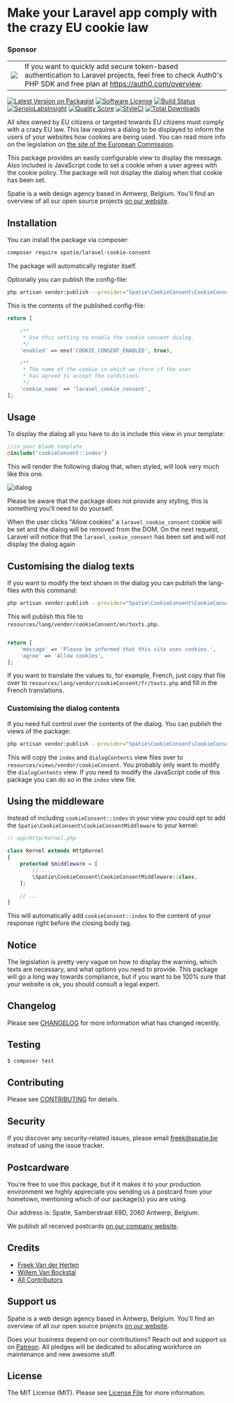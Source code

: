 # Make your Laravel app comply with the crazy EU cookie law

### Sponsor

<table>
   <tr>
      <td><img src="http://spatie.github.io/laravel-permission/sponsor-logo.png"></td>
      <td>If you want to quickly add secure token-based authentication to Laravel projects, feel free to check Auth0's PHP SDK and free plan at <a href="https://auth0.com/overview">https://auth0.com/overview</a>.</td>
   </tr>
</table>

[![Latest Version on Packagist](https://img.shields.io/packagist/v/spatie/laravel-cookie-consent.svg?style=flat-square)](https://packagist.org/packages/spatie/laravel-cookie-consent)
[![Software License](https://img.shields.io/badge/license-MIT-brightgreen.svg?style=flat-square)](LICENSE.md)
[![Build Status](https://img.shields.io/travis/spatie/laravel-cookie-consent/master.svg?style=flat-square)](https://travis-ci.org/spatie/laravel-cookie-consent)
[![SensioLabsInsight](https://img.shields.io/sensiolabs/i/a3d7dae9-73fc-4a7d-9b6a-9a252233652c.svg?style=flat-square)](https://insight.sensiolabs.com/projects/a3d7dae9-73fc-4a7d-9b6a-9a252233652c)
[![Quality Score](https://img.shields.io/scrutinizer/g/spatie/laravel-cookie-consent.svg?style=flat-square)](https://scrutinizer-ci.com/g/spatie/laravel-cookie-consent)
[![StyleCI](https://styleci.io/repos/62055265/shield?branch=master)](https://styleci.io/repos/62055265)
[![Total Downloads](https://img.shields.io/packagist/dt/spatie/laravel-cookie-consent.svg?style=flat-square)](https://packagist.org/packages/spatie/laravel-cookie-consent)

All sites owned by EU citizens or targeted towards EU citizens must comply with a crazy EU law. This law requires a dialog to be displayed to inform the users of your websites how cookies are being used. You can read more info on the legislation on [the site of the European Commission](http://ec.europa.eu/ipg/basics/legal/cookies/index_en.htm#section_2).

This package provides an easily configurable view to display the message. Also included is JavaScript code to set a cookie when a user agrees with the cookie policy. The package will not display the dialog when that cookie has been set.

Spatie is a web design agency based in Antwerp, Belgium. You'll find an overview of all our open source projects [on our website](https://spatie.be/opensource).

## Installation

You can install the package via composer:

``` bash
composer require spatie/laravel-cookie-consent
```

The package will automatically register itself.

Optionally you can publish the config-file:

```bash
php artisan vendor:publish --provider="Spatie\CookieConsent\CookieConsentServiceProvider" --tag="config"
```

This is the contents of the published config-file:

```php
return [

    /**
     * Use this setting to enable the cookie consent dialog.
     */
    'enabled' => env('COOKIE_CONSENT_ENABLED', true),

    /**
     * The name of the cookie in which we store if the user
     * has agreed to accept the conditions.
     */
    'cookie_name' => 'laravel_cookie_consent',
];
```

## Usage

To display the dialog all you have to do is include this view in your template:

```php
//in your blade template
@include('cookieConsent::index')
```

This will render the following dialog that, when styled, will look very much like this one.

![dialog](https://spatie.github.io/laravel-cookie-consent/images/dialog.png)
 
Please be aware that the package does not provide any styling, this is something you'll need to do yourself.

When the user clicks "Allow cookies" a `laravel_cookie_consent` cookie will be set and the dialog will be removed from the DOM. On the next request, Laravel will notice that the `laravel_cookie_consent` has been set and will not display the dialog again

## Customising the dialog texts

If you want to modify the text shown in the dialog you can publish the lang-files with this command:

```bash
php artisan vendor:publish --provider="Spatie\CookieConsent\CookieConsentServiceProvider" --tag="lang"
```

This will publish this file to `resources/lang/vendor/cookieConsent/en/texts.php`.

 ```php
 
 return [
     'message' => 'Please be informed that this site uses cookies.',
     'agree' => 'Allow cookies',
 ];
 ```
 
 If you want to translate the values to, for example, French, just copy that file over to `resources/lang/vendor/cookieConsent/fr/texts.php` and fill in the French translations.
 
### Customising the dialog contents

If you need full control over the contents of the dialog. You can publish the views of the package:

```bash
php artisan vendor:publish --provider="Spatie\CookieConsent\CookieConsentServiceProvider" --tag="views"
```

This will copy the `index` and `dialogContents` view files over to `resources/views/vendor/cookieConsent`. You probably only want to modify the `dialogContents` view. If you need to modify the JavaScript code of this package you can do so in the `index` view file.

## Using the middleware

Instead of including `cookieConsent::index` in your view you could opt to add the `Spatie\CookieConsent\CookieConsentMiddleware` to your kernel:

```php
// app/Http/Kernel.php

class Kernel extends HttpKernel
{
    protected $middleware = [
        // ...
        \Spatie\CookieConsent\CookieConsentMiddleware::class,
    ];

    // ...
}
```

This will automatically add `cookieConsent::index` to the content of your response right before the closing body tag.

## Notice
The legislation is pretty very vague on how to display the warning, which texts are necessary, and what options you need to provide. This package will go a long way towards compliance, but if you want to be 100% sure that your website is ok, you should consult a legal expert.


## Changelog

Please see [CHANGELOG](CHANGELOG.md) for more information what has changed recently.

## Testing

``` bash
$ composer test
```

## Contributing

Please see [CONTRIBUTING](CONTRIBUTING.md) for details.

## Security

If you discover any security-related issues, please email freek@spatie.be instead of using the issue tracker.

## Postcardware

You're free to use this package, but if it makes it to your production environment we highly appreciate you sending us a postcard from your hometown, mentioning which of our package(s) you are using.

Our address is: Spatie, Samberstraat 69D, 2060 Antwerp, Belgium.

We publish all received postcards [on our company website](https://spatie.be/en/opensource/postcards).

## Credits

- [Freek Van der Herten](https://github.com/freekmurze)
- [Willem Van Bockstal](https://github.com/willemvb)
- [All Contributors](../../contributors)

## Support us

Spatie is a web design agency based in Antwerp, Belgium. You'll find an overview of all our open source projects [on our website](https://spatie.be/opensource).

Does your business depend on our contributions? Reach out and support us on [Patreon](https://www.patreon.com/spatie). 
All pledges will be dedicated to allocating workforce on maintenance and new awesome stuff.

## License

The MIT License (MIT). Please see [License File](LICENSE.md) for more information.
